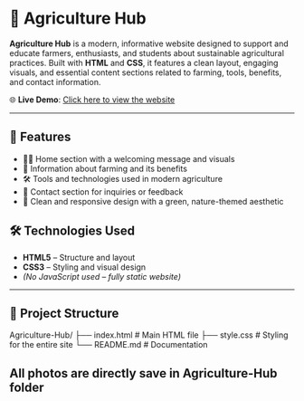 # 🌾 Agriculture Hub

**Agriculture Hub** is a modern, informative website designed to support and educate farmers, enthusiasts, and students about sustainable agricultural practices. Built with **HTML** and **CSS**, it features a clean layout, engaging visuals, and essential content sections related to farming, tools, benefits, and contact information.

🌐 **Live Demo**: [Click here to view the website](https://shubham5177.github.io/Agriculture-Hub/)

---

## 🌟 Features

- 🧑‍🌾 Home section with a welcoming message and visuals
- 🌱 Information about farming and its benefits
- 🛠️ Tools and technologies used in modern agriculture
- 📢 Contact section for inquiries or feedback
- 🎨 Clean and responsive design with a green, nature-themed aesthetic



## 🛠️ Technologies Used

- **HTML5** – Structure and layout  
- **CSS3** – Styling and visual design  
- *(No JavaScript used – fully static website)*

---

## 📁 Project Structure

Agriculture-Hub/
├── index.html # Main HTML file
├── style.css # Styling for the entire site
└── README.md # Documentation

## All photos are directly save in Agriculture-Hub folder


